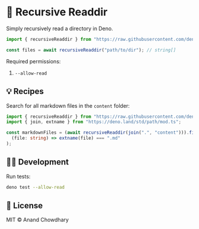 # 📁 Recursive Readdir

Simply recursively read a directory in Deno.

```ts
import { recursiveReaddir } from "https://raw.githubusercontent.com/denorg/recursive-readdir/master/mod.ts";

const files = await recursiveReaddir("path/to/dir"); // string[]
```

Required permissions:

1. `--allow-read`

## 💡 Recipes

Search for all markdown files in the `content` folder:

```ts
import { recursiveReaddir } from "https://raw.githubusercontent.com/denorg/recursive-readdir/master/mod.ts";
import { join, extname } from "https://deno.land/std/path/mod.ts";

const markdownFiles = (await recursiveReaddir(join(".", "content"))).filter(
  (file: string) => extname(file) === ".md"
);
```

## 👩‍💻 Development

Run tests:

```bash
deno test --allow-read
```

## 📄 License

MIT © Anand Chowdhary
